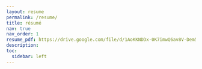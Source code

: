 ```yaml
---
layout: resume
permalink: /resume/
title: résumé
nav: true
nav_order: 1
resume_pdf: https://drive.google.com/file/d/1AoKKNDDx-0K7imwQ6av8V-Dem5azLWLW/view?usp=drive_link # you can also use external links here
description:
toc:
  sidebar: left
---
```

